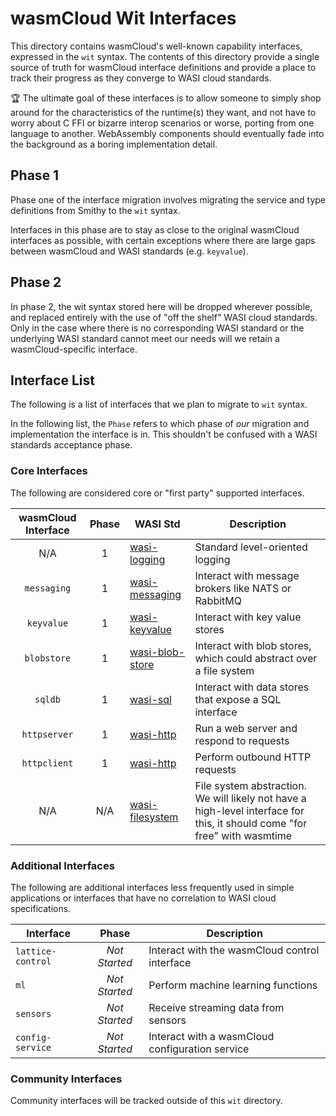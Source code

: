 # wasmCloud Wit Interfaces
This directory contains wasmCloud's well-known capability interfaces, expressed in the `wit` syntax. The contents of this directory provide a single source of truth for wasmCloud interface definitions and provide a place to track their progress as they converge to WASI cloud standards.

🏆 The ultimate goal of these interfaces is to allow someone to simply shop around for the characteristics of the runtime(s) they want, and not have to worry about C FFI or bizarre interop scenarios or worse, porting from one language to another. WebAssembly components should eventually fade into the background as a boring implementation detail.

## Phase 1
Phase one of the interface migration involves migrating the service and type definitions from Smithy to the `wit` syntax. 

Interfaces in this phase are to stay as close to the original wasmCloud interfaces as possible, with certain exceptions where there are large gaps between wasmCloud and WASI standards (e.g. `keyvalue`).

## Phase 2
In phase 2, the wit syntax stored here will be dropped wherever possible, and replaced entirely with the use of "off the shelf" WASI cloud standards. Only in the case where there is no corresponding WASI standard or the underlying WASI standard cannot meet our needs will we retain a wasmCloud-specific interface.

## Interface List
The following is a list of interfaces that we plan to migrate to `wit` syntax.

In the following list, the `Phase` refers to which phase of _our_ migration and implementation the interface is in. This shouldn't be confused with a WASI standards acceptance phase.

### Core Interfaces
The following are considered core or "first party" supported interfaces.

| wasmCloud Interface | Phase | WASI Std | Description |
|:-:|:-:|--|--|
| N/A | 1 | [wasi-logging](https://github.com/WebAssembly/wasi-logging) | Standard level-oriented logging |
| `messaging` | 1 | [wasi-messaging](https://github.com/WebAssembly/wasi-messaging) | Interact with message brokers like NATS or RabbitMQ |
| `keyvalue` | 1 | [wasi-keyvalue](https://github.com/WebAssembly/wasi-keyvalue) | Interact with key value stores |
| `blobstore` | 1 | [wasi-blob-store](https://github.com/WebAssembly/wasi-blob-store) | Interact with blob stores, which could abstract over a file system |
| `sqldb` | 1 | [wasi-sql](https://github.com/WebAssembly/wasi-sql) | Interact with data stores that expose a SQL interface |
| `httpserver` | 1 | [wasi-http](https://github.com/WebAssembly/wasi-http) | Run a web server and respond to requests |
| `httpclient` | 1 | [wasi-http](https://github.com/WebAssembly/wasi-http) | Perform outbound HTTP requests |
| N/A | N/A | [wasi-filesystem](https://github.com/WebAssembly/wasi-filesystem) | File system abstraction. We will likely not have a high-level interface for this, it should come "for free" with wasmtime |


### Additional Interfaces
The following are additional interfaces less frequently used in simple applications or interfaces that have no correlation to WASI cloud specifications.


| Interface | Phase | Description |
|--|:-:|--|
| `lattice-control` | _Not Started_ | Interact with the wasmCloud control interface |
| `ml` | _Not Started_ | Perform machine learning functions |
| `sensors` | _Not Started_ | Receive streaming data from sensors |
| `config-service` | _Not Started_ | Interact with a wasmCloud configuration service |

### Community Interfaces
Community interfaces will be tracked outside of this `wit` directory.